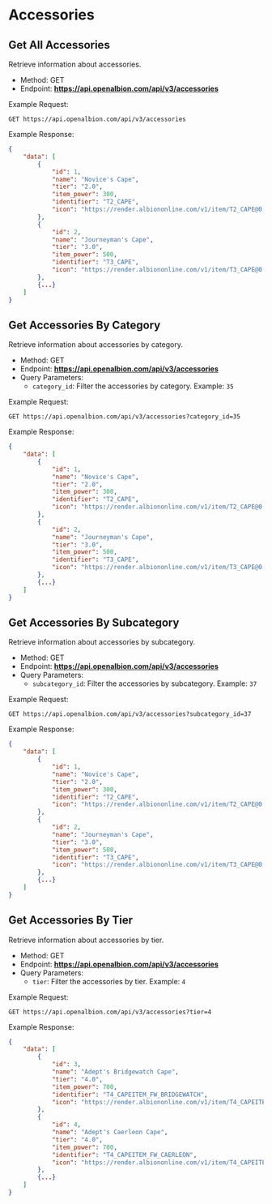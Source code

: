 # Accessories

## Get All Accessories

Retrieve information about accessories.

- Method: GET
- Endpoint: **https://api.openalbion.com/api/v3/accessories**

Example Request:
```http
GET https://api.openalbion.com/api/v3/accessories
```

Example Response:
```json
{
    "data": [
        {
            "id": 1,
            "name": "Novice's Cape",
            "tier": "2.0",
            "item_power": 300,
            "identifier": "T2_CAPE",
            "icon": "https://render.albiononline.com/v1/item/T2_CAPE@0.png?quality=0&size=217&locale=en"
        },
        {
            "id": 2,
            "name": "Journeyman's Cape",
            "tier": "3.0",
            "item_power": 500,
            "identifier": "T3_CAPE",
            "icon": "https://render.albiononline.com/v1/item/T3_CAPE@0.png?quality=0&size=217&locale=en"
        },
        {...}
    ]
}
```

## Get Accessories By Category

Retrieve information about accessories by category.

- Method: GET
- Endpoint: **https://api.openalbion.com/api/v3/accessories**
- Query Parameters:
  - `category_id`: Filter the accessories by category. Example: `35`

Example Request:
```http
GET https://api.openalbion.com/api/v3/accessories?category_id=35
```

Example Response:
```json
{
    "data": [
        {
            "id": 1,
            "name": "Novice's Cape",
            "tier": "2.0",
            "item_power": 300,
            "identifier": "T2_CAPE",
            "icon": "https://render.albiononline.com/v1/item/T2_CAPE@0.png?quality=0&size=217&locale=en"
        },
        {
            "id": 2,
            "name": "Journeyman's Cape",
            "tier": "3.0",
            "item_power": 500,
            "identifier": "T3_CAPE",
            "icon": "https://render.albiononline.com/v1/item/T3_CAPE@0.png?quality=0&size=217&locale=en"
        },
        {...}
    ]
}
```

## Get Accessories By Subcategory

Retrieve information about accessories by subcategory.

- Method: GET
- Endpoint: **https://api.openalbion.com/api/v3/accessories**
- Query Parameters:
  - `subcategory_id`: Filter the accessories by subcategory. Example: `37`

Example Request:
```http
GET https://api.openalbion.com/api/v3/accessories?subcategory_id=37
```

Example Response:
```json
{
    "data": [
        {
            "id": 1,
            "name": "Novice's Cape",
            "tier": "2.0",
            "item_power": 300,
            "identifier": "T2_CAPE",
            "icon": "https://render.albiononline.com/v1/item/T2_CAPE@0.png?quality=0&size=217&locale=en"
        },
        {
            "id": 2,
            "name": "Journeyman's Cape",
            "tier": "3.0",
            "item_power": 500,
            "identifier": "T3_CAPE",
            "icon": "https://render.albiononline.com/v1/item/T3_CAPE@0.png?quality=0&size=217&locale=en"
        },
        {...}
    ]
}
```

## Get Accessories By Tier

Retrieve information about accessories by tier.

- Method: GET
- Endpoint: **https://api.openalbion.com/api/v3/accessories**
- Query Parameters:
  - `tier`: Filter the accessories by tier. Example: `4`

Example Request:
```http
GET https://api.openalbion.com/api/v3/accessories?tier=4
```

Example Response:
```json
{
    "data": [
        {
            "id": 3,
            "name": "Adept's Bridgewatch Cape",
            "tier": "4.0",
            "item_power": 700,
            "identifier": "T4_CAPEITEM_FW_BRIDGEWATCH",
            "icon": "https://render.albiononline.com/v1/item/T4_CAPEITEM_FW_BRIDGEWATCH@0.png?quality=0&size=217&locale=en"
        },
        {
            "id": 4,
            "name": "Adept's Caerleon Cape",
            "tier": "4.0",
            "item_power": 700,
            "identifier": "T4_CAPEITEM_FW_CAERLEON",
            "icon": "https://render.albiononline.com/v1/item/T4_CAPEITEM_FW_CAERLEON@0.png?quality=0&size=217&locale=en"
        },
        {...}
    ]
}
```